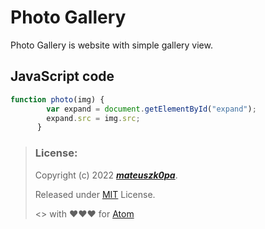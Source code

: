 # Photo Gallery

Photo Gallery is website with simple gallery view. 

## JavaScript code

```javascript
function photo(img) {
        var expand = document.getElementById("expand");
        expand.src = img.src;
      }
```
 
> ### License:
> Copyright (c) 2022 ***[mateuszk0pa](https://github.com/mateuszk0pa)***.
>
> Released under [MIT](https://choosealicense.com/licenses/mit/) License.
>
> <> with ❤❤❤ for [Atom](https://atom.io)
